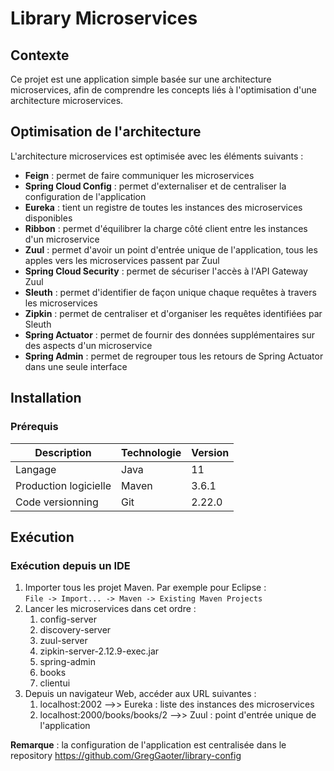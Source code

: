 # Library Microservices

## Contexte

Ce projet est une application simple basée sur une architecture microservices, afin de comprendre les concepts liés à l'optimisation d'une architecture microservices.

## Optimisation de l'architecture

L'architecture microservices est optimisée avec les éléments suivants :

- **Feign** : permet de faire communiquer les microservices
- **Spring Cloud Config** : permet d'externaliser et de centraliser la configuration de l'application
- **Eureka** : tient un registre de toutes les instances des microservices disponibles
- **Ribbon** : permet d'équilibrer la charge côté client entre les instances d'un microservice
- **Zuul** : permet d'avoir un point d'entrée unique de l'application, tous les apples vers les microservices passent par Zuul
- **Spring Cloud Security** : permet de sécuriser l'accès à l'API Gateway Zuul
- **Sleuth** : permet d'identifier de façon unique chaque requêtes à travers les microservices
- **Zipkin** : permet de centraliser et d'organiser les requêtes identifiées par Sleuth
- **Spring Actuator** : permet de fournir des données supplémentaires sur des aspects d'un microservice
- **Spring Admin** : permet de regrouper tous les retours de Spring Actuator dans une seule interface

## Installation

### Prérequis

| Description           | Technologie | Version |
| --------------------- | ----------- | ------- |
| Langage               | Java        | 11      |
| Production logicielle | Maven       | 3.6.1   |
| Code versionning      | Git         | 2.22.0  |

## Exécution

### Exécution depuis un IDE

1.  Importer tous les projet Maven. Par exemple pour Eclipse :  
    `File -> Import... -> Maven -> Existing Maven Projects`
2.  Lancer les microservices dans cet ordre :
    1.  config-server
    2.  discovery-server
    3.  zuul-server
    4.  zipkin-server-2.12.9-exec.jar
    5.  spring-admin
    6.  books
    7.  clientui
3.  Depuis un navigateur Web, accéder aux URL suivantes :
    1.  localhost:2002 -->> Eureka : liste des instances des microservices
    2.  localhost:2000/books/books/2 -->> Zuul : point d'entrée unique de l'application

**Remarque** : la configuration de l'application est centralisée dans le repository https://github.com/GregGaoter/library-config

